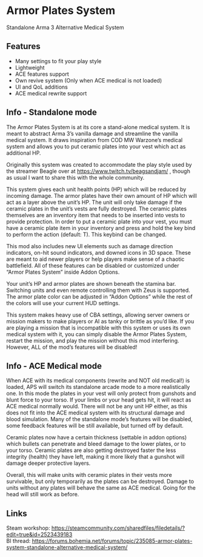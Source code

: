 # Armor Plates System

Standalone Arma 3 Alternative Medical System

## Features

-   Many settings to fit your play style
-   Lightweight
-   ACE features support
-   Own revive system (Only when ACE medical is not loaded)
-   UI and QoL additions
-   ACE medical rewrite support

## Info - Standalone mode

The Armor Plates System is at its core a stand-alone medical system. It is meant to abstract Arma 3’s vanilla damage and streamline the vanilla medical system. It draws inspiration from COD MW Warzone’s medical system and allows you to put ceramic plates into your vest which act as additional HP.

Originally this system was created to accommodate the play style used by the streamer Beagle over at https://www.twitch.tv/beagsandjam/ , though as usual I want to share this with the whole community.

This system gives each unit health points (HP) which will be reduced by incoming damage. The armor plates have their own amount of HP which will act as a layer above the unit’s HP. The unit will only take damage if the ceramic plates in the unit’s vests are fully destroyed. The ceramic plates themselves are an inventory item that needs to be inserted into vests to provide protection. In order to put a ceramic plate into your vest, you must have a ceramic plate item in your inventory and press and hold the key bind to perform the action (default: T). This keybind can be changed.

This mod also includes new UI elements such as damage direction indicators, on-hit sound indicators, and downed icons in 3D space. These are meant to aid newer players or help players make sense of a chaotic battlefield. All of these features can be disabled or customized under “Armor Plates System” inside Addon Options.

Your unit’s HP and armor plates are shown beneath the stamina bar. Switching units and even remote controlling them with Zeus is supported. The armor plate color can be adjusted in “Addon Options” while the rest of the colors will use your current HUD settings.

This system makes heavy use of CBA settings, allowing server owners or mission makers to make players or AI as tanky or brittle as you’d like. If you are playing a mission that is incompatible with this system or uses its own medical system with it, you can simply disable the Armor Plates System, restart the mission, and play the mission without this mod interfering. However, ALL of the mod’s features will be disabled!

## Info - ACE Medical mode

When ACE with its medical components (rewrite and NOT old medical!) is loaded, APS will switch its standalone arcade mode to a more realistically one. In this mode the plates in your vest will only protect from gunshots and blunt force to your torso. If your limbs or your head gets hit, it will react as ACE medical normally would. There will not be any unit HP either, as this does not fit into the ACE medical system with its structural damage and blood simulation. Many of the standalone mode’s features will be disabled, some feedback features will be still available, but turned off by default.

Ceramic plates now have a certain thickness (settable in addon options) which bullets can penetrate and bleed damage to the lower plates, or to your torso. Ceramic plates are also getting destroyed faster the less integrity (health) they have left, making it more likely that a gunshot will damage deeper protective layers.

Overall, this will make units with ceramic plates in their vests more survivable, but only temporarily as the plates can be destroyed. Damage to units without any plates will behave the same as ACE medical. Going for the head will still work as before.

## Links

Steam workshop: https://steamcommunity.com/sharedfiles/filedetails/?edit=true&id=2523439183 \
BI thread: https://forums.bohemia.net/forums/topic/235085-armor-plates-system-standalone-alternative-medical-system/
